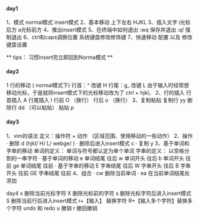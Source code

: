 #### day1
1、模式 
      normal模式 insert模式
2、基本移动 上下左右 HJKL
3、插入文字 i光标后方 a光标前方
4、推出insert模式
5、在终端中如何退出
    :wq 保存并退出  :q! 强制退出
6、ctrl和caps调换位置 
    系统键盘修改修饰键
7、快速移动 
    配置 以及 修改键盘设置
   
 ** tips： 习惯insert完立即回到Norma模式 **
#### day2
1 行的移动 ( normal模式下)
行首：^ 改键 H
行尾：g_ 改键 L
由于输入时经常想移动光标，于是就将insert模式下的光标移动改为了 ctrl + hjkl。
2、行的插入
行首插入 A 
行尾插入 I
行前 O （换行）
行后 o  （换行）
3、复制粘贴
复制行 yy
删除行 dd （可以粘贴）
粘贴 p

#### day3 
1、vim的语法
    定义：操作符 + 动作 （区域范围、使用移动的一些动作）
2、操作
· 删除 d (hjkl/ H/ L/ webge/ )
· 删除后进入insert模式 c 
· 复制 y
3、基于单词和字串的移动
单词的定义： 单词与符号都认定为单个单词 
字串的定义： 以空格分割的一串字符
· 基于单词的移动 
    e 单词结尾 往后
    w 单词开头 往后
    b 单词开头 往前
    ge 单词结尾 往前
· 基于字串的移动
    E 字串结尾 往后
    W 字串开头 往后
    B 字串开头 往前
    GE 字串结尾 往前
4、组合
· cw 删除当前单词
· ea 在当前单词结尾处添加

day4
x 删除当前光标字符
X 删除光标前的字符
s 删除光标字符后进入insert模式
S 删除当前行后进入insert模式
r+【输入】 替换字符
R+【输入多个字符】替换多个字符
undo 和 redo 
u 撤销
r 撤回撤销

